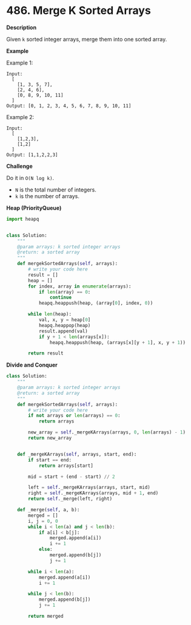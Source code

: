 # 486. Merge K Sorted Arrays

**Description**

Given `k` sorted integer arrays, merge them into one sorted array.

**Example**

Example 1:

```
Input: 
  [
    [1, 3, 5, 7],
    [2, 4, 6],
    [0, 8, 9, 10, 11]
  ]
Output: [0, 1, 2, 3, 4, 5, 6, 7, 8, 9, 10, 11]
```

Example 2:

```
Input:
  [
    [1,2,3],
    [1,2]
  ]
Output: [1,1,2,2,3]
```

**Challenge**

Do it in `O(N log k)`.

- `N` is the total number of integers.
- `k` is the number of arrays.


**Heap (PriorityQueue)**

```python
import heapq


class Solution:
    """
    @param arrays: k sorted integer arrays
    @return: a sorted array
    """
    def mergekSortedArrays(self, arrays):
        # write your code here
        result = []
        heap = []
        for index, array in enumerate(arrays):
            if len(array) == 0:
                continue
            heapq.heappush(heap, (array[0], index, 0))

        while len(heap):
            val, x, y = heap[0]
            heapq.heappop(heap)
            result.append(val)
            if y + 1 < len(arrays[x]):
                heapq.heappush(heap, (arrays[x][y + 1], x, y + 1))

        return result

```

**Divide and Conquer**

```python
class Solution:
    """
    @param arrays: k sorted integer arrays
    @return: a sorted array
    """
    def mergekSortedArrays(self, arrays):
        # write your code here
        if not arrays or len(arrays) == 0:
            return arrays

        new_array = self._mergeKArrays(arrays, 0, len(arrays) - 1)
        return new_array


    def _mergeKArrays(self, arrays, start, end):
        if start == end:
            return arrays[start]

        mid = start + (end - start) // 2

        left = self._mergeKArrays(arrays, start, mid)
        right = self._mergeKArrays(arrays, mid + 1, end)
        return self._merge(left, right)

    def _merge(self, a, b):
        merged = []
        i, j = 0, 0
        while i < len(a) and j < len(b):
            if a[i] < b[j]:
                merged.append(a[i])
                i += 1
            else:
                merged.append(b[j])
                j += 1

        while i < len(a):
            merged.append(a[i])
            i += 1

        while j < len(b):
            merged.append(b[j])
            j += 1

        return merged

```